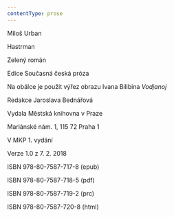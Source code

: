 ```yaml
---
contentType: prose
---
```


Miloš Urban

Hastrman

Zelený román

Edice Současná česká próza

Na obálce je použit výřez obrazu Ivana Bilibina _Vodjanoj_

Redakce Jaroslava Bednářová

Vydala Městská knihovna v Praze

Mariánské nám. 1, 115 72 Praha 1

V MKP 1. vydání

Verze 1.0 z 7. 2. 2018

ISBN 978-80-7587-717-8 (epub)

ISBN 978-80-7587-718-5 (pdf)

ISBN 978-80-7587-719-2 (prc)

ISBN 978-80-7587-720-8 (html)

